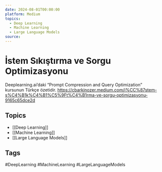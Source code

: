 ```yaml
---
date: 2024-08-01T00:00:00
platform: Medium
topics:
  - Deep Learning
  - Machine Learning
  - Large Language Models
source: 
---
```

# İstem Sıkıştırma ve Sorgu Optimizasyonu

Deeplearning.ai’daki “Prompt Compression and Query Optimization” kursunun Türkçe özetidir. https://cbarkinozer.medium.com/i%CC%87stem-s%C4%B1k%C4%B1%C5%9Ft%C4%B1rma-ve-sorgu-optimizasyonu-9165c65dce2d

## Topics
- [[Deep Learning]]
- [[Machine Learning]]
- [[Large Language Models]]

## Tags
#DeepLearning #MachineLearning #LargeLanguageModels